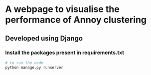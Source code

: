 # A webpage to visualise the performance of Annoy clustering
## Developed using Django
### Install the packages present in requirements.txt
```python
# to run the code 
python manage.py runserver
```

